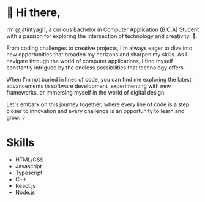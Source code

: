 # 👋 Hi there,

I’m @jatintyagi1, a curious Bachelor in Computer Application (B.C.A) Student with a passion for exploring the intersection of technology and creativity. 🚀.

From coding challenges to creative projects, I'm always eager to dive into new opportunities that broaden my horizons and sharpen my skills. As I navigate through the world of computer applications, I find myself constantly intrigued by the endless possibilities that technology offers.

When I'm not buried in lines of code, you can find me exploring the latest advancements in software development, experimenting with new frameworks, or immersing myself in the world of digital design.

Let's embark on this journey together, where every line of code is a step closer to innovation and every challenge is an opportunity to learn and grow. 💡

# Skills
- HTML/CSS
- Javascript
- Typescript
- C++
- React.js
- Node.js

  


